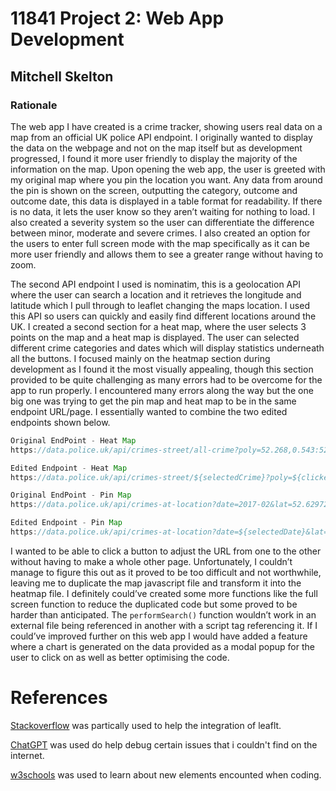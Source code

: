 # 11841 Project 2: Web App Development
## Mitchell Skelton

### Rationale
The web app I have created is a crime tracker, showing users real data on a map from an official UK police API endpoint. I originally wanted to display the data on the webpage and not on the map itself but as development progressed, I found it more user friendly to display the majority of the information on the map. Upon opening the web app, the user is greeted with my original map where you pin the location you want. Any data from around the pin is shown on the screen, outputting the category, outcome and outcome date, this data is displayed in a table format for readability. If there is no data, it lets the user know so they aren’t waiting for nothing to load. I also created a severity system so the user can differentiate the difference between minor, moderate and severe crimes. I also created an option for the users to enter full screen mode with the map specifically as it can be more user friendly and allows them to see a greater range without having to zoom.

The second API endpoint I used is nominatim, this is a geolocation API where the user can search a location and it retrieves the longitude and latitude which I pull through to leaflet changing the maps location. I used this API so users can quickly and easily find different locations around the UK. I created a second section for a heat map, where the user selects 3 points on the map and a heat map is displayed. The user can selected different crime categories and dates which will display statistics underneath all the buttons. I focused mainly on the heatmap section during development as I found it the most visually appealing, though this section provided to be quite challenging as many errors had to be overcome for the app to run properly. I encountered many errors along the way but the one big one was trying to get the pin map and heat map to be in the same endpoint URL/page. I essentially wanted to combine the two edited endpoints shown below.
```js
Original EndPoint - Heat Map
https://data.police.uk/api/crimes-street/all-crime?poly=52.268,0.543:52.794,0.238:52.130,0.478&date=2017-01

Edited Endpoint - Heat Map
https://data.police.uk/api/crimes-street/${selectedCrime}?poly=${clickedCoordinates[0].lat},${clickedCoordinates[0].lng}:${clickedCoordinates[1].lat},${clickedCoordinates[1].lng}:${clickedCoordinates[2].lat},${clickedCoordinates[2].lng}&date=${selectedDate}

Original EndPoint - Pin Map
https://data.police.uk/api/crimes-at-location?date=2017-02&lat=52.629729&lng=-1.131592

Edited Endpoint - Pin Map
https://data.police.uk/api/crimes-at-location?date=${selectedDate}&lat=${latitude}&lng=${longitude}
```

I wanted to be able to click a button to adjust the URL from one to the other without having to make a whole other page. Unfortunately, I couldn’t manage to figure this out as it proved to be too difficult and not worthwhile, leaving me to duplicate the map javascript file and transform it into the heatmap file. I definitely could’ve created some more functions like the full screen function to reduce the duplicated code but some proved to be harder than anticipated. The 
```performSearch()``` function
wouldn’t work in an external file being referenced in another with a script tag referencing it. If I could’ve improved further on this web app I would have added a feature where a chart is generated on the data provided as a modal popup for the user to click on as well as better optimising the code.

# References
[Stackoverflow](https://stackoverflow.com/) was partically used to help the integration of leaflt.

[ChatGPT](https://chat.openai.com/) was used do help debug certain issues that i couldn't find on the internet.

[w3schools](https://www.w3schools.com/) was used to learn about new elements encounted when coding.
